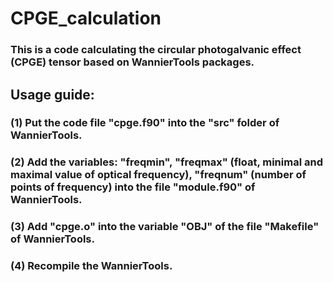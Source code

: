 # CPGE_calculation
### This is a code calculating the circular photogalvanic effect (CPGE) tensor based on WannierTools packages.
## Usage guide:
### (1) Put the code file "cpge.f90" into the "src" folder of WannierTools.
### (2) Add the variables: "freqmin", "freqmax" (float, minimal and maximal value of optical frequency), "freqnum" (number of points of frequency) into the file "module.f90" of WannierTools.
### (3) Add "cpge.o" into the variable "OBJ" of the file "Makefile" of WannierTools.
### (4) Recompile the WannierTools.
